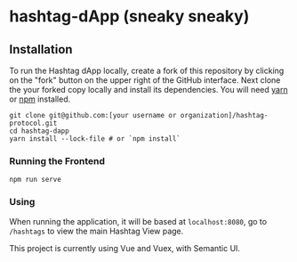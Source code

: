 # hashtag-dApp (sneaky sneaky)

## Installation

To run the Hashtag dApp locally, create a fork of this repository by clicking on the "fork" button on the upper right of the GitHub interface. Next clone the your forked copy locally and install its dependencies. You will need [yarn](https://yarnpkg.com/lang/en/docs/install/) or [npm](https://docs.npmjs.com/cli/install) installed.

```
git clone git@github.com:[your username or organization]/hashtag-protocol.git
cd hashtag-dapp
yarn install --lock-file # or `npm install`
```

### Running the Frontend

```
npm run serve
```

### Using

When running the application, it will be based at `localhost:8080`, go to `/hashtags` to view the main Hashtag View page.

This project is currently using Vue and Vuex, with Semantic UI.

